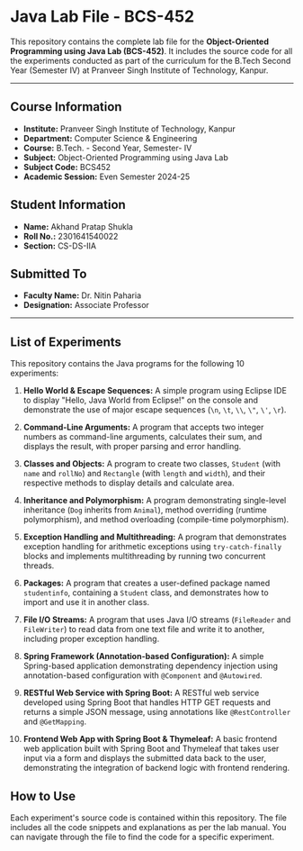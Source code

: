 # Java Lab File - BCS-452

This repository contains the complete lab file for the **Object-Oriented Programming using Java Lab (BCS-452)**. It includes the source code for all the experiments conducted as part of the curriculum for the B.Tech Second Year (Semester IV) at Pranveer Singh Institute of Technology, Kanpur.

---

## Course Information

-   **Institute:** Pranveer Singh Institute of Technology, Kanpur
-   **Department:** Computer Science & Engineering
-   **Course:** B.Tech. - Second Year, Semester- IV
-   **Subject:** Object-Oriented Programming using Java Lab
-   **Subject Code:** BCS452
-   **Academic Session:** Even Semester 2024-25

## Student Information

-   **Name:** Akhand Pratap Shukla
-   **Roll No.:** 2301641540022
-   **Section:** CS-DS-IIA

## Submitted To

-   **Faculty Name:** Dr. Nitin Paharia
-   **Designation:** Associate Professor

---

## List of Experiments

This repository contains the Java programs for the following 10 experiments:

1.  **Hello World & Escape Sequences:** A simple program using Eclipse IDE to display "Hello, Java World from Eclipse!" on the console and demonstrate the use of major escape sequences (`\n`, `\t`, `\\`, `\"`, `\'`, `\r`).

2.  **Command-Line Arguments:** A program that accepts two integer numbers as command-line arguments, calculates their sum, and displays the result, with proper parsing and error handling.

3.  **Classes and Objects:** A program to create two classes, `Student` (with `name` and `rollNo`) and `Rectangle` (with `length` and `width`), and their respective methods to display details and calculate area.

4.  **Inheritance and Polymorphism:** A program demonstrating single-level inheritance (`Dog` inherits from `Animal`), method overriding (runtime polymorphism), and method overloading (compile-time polymorphism).

5.  **Exception Handling and Multithreading:** A program that demonstrates exception handling for arithmetic exceptions using `try-catch-finally` blocks and implements multithreading by running two concurrent threads.

6.  **Packages:** A program that creates a user-defined package named `studentinfo`, containing a `Student` class, and demonstrates how to import and use it in another class.

7.  **File I/O Streams:** A program that uses Java I/O streams (`FileReader` and `FileWriter`) to read data from one text file and write it to another, including proper exception handling.

8.  **Spring Framework (Annotation-based Configuration):** A simple Spring-based application demonstrating dependency injection using annotation-based configuration with `@Component` and `@Autowired`.

9.  **RESTful Web Service with Spring Boot:** A RESTful web service developed using Spring Boot that handles HTTP GET requests and returns a simple JSON message, using annotations like `@RestController` and `@GetMapping`.

10. **Frontend Web App with Spring Boot & Thymeleaf:** A basic frontend web application built with Spring Boot and Thymeleaf that takes user input via a form and displays the submitted data back to the user, demonstrating the integration of backend logic with frontend rendering.

## How to Use

Each experiment's source code is contained within this repository. The file includes all the code snippets and explanations as per the lab manual. You can navigate through the file to find the code for a specific experiment.
